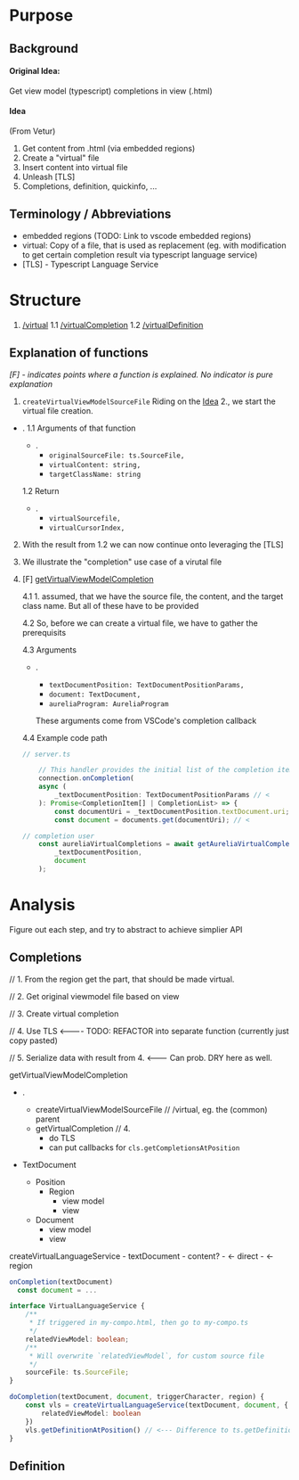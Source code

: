 
# Purpose

## Background

#### Original Idea:
Get view model (typescript) completions in view (.html)

#### Idea
(From Vetur)
1. Get content from .html (via embedded regions)
2. Create a "virtual" file
3. Insert content into virtual file
4. Unleash [TLS]
5. Completions, definition, quickinfo, ...

## Terminology / Abbreviations
- embedded regions (TODO: Link to vscode embedded regions)
- virtual: Copy of a file, that is used as replacement (eg. with modification to get certain completion result via typescript language service)
- [TLS] - Typescript Language Service


# Structure
1. [/virtual](./virtualSourceFile.ts)
    1.1 [/virtualCompletion](./virtualCompletion/virtualCompletion.ts)
    1.2 [/virtualDefinition](./virtualDefinition/virtualDefinition.ts)


## Explanation of functions
*[F] - indicates points where a function is explained.*
*No indicator is pure explanation*

1. `createVirtualViewModelSourceFile`
Riding on the [Idea](#idea) 2., we start the virtual file creation.
- .
    1.1 Arguments of that function
	- .
        - `originalSourceFile: ts.SourceFile,`
        - `virtualContent: string,`
        - `targetClassName: string`

	1.2 Return
	- .
		- `virtualSourcefile,`
		- `virtualCursorIndex,`

2. With the result from 1.2 we can now continue onto leveraging the [TLS]

3. We illustrate the "completion" use case of a virutal file

4. [F] [getVirtualViewModelCompletion](./virtualCompletion/virtualCompletion.ts)

    4.1 1. assumed, that we have the source file, the content, and the target class name. But all of these have to be provided

	4.2 So, before we can create a virtual file, we have to gather the prerequisits

	4.3 Arguments
	- .
        - `textDocumentPosition: TextDocumentPositionParams,`
        - `document: TextDocument,`
        - `aureliaProgram: AureliaProgram`

		These arguments come from VSCode's completion callback

	4.4 Example code path

	```ts
	// server.ts

		// This handler provides the initial list of the completion items.
		connection.onCompletion(
		async (
			_textDocumentPosition: TextDocumentPositionParams // <
		): Promise<CompletionItem[] | CompletionList> => {
			const documentUri = _textDocumentPosition.textDocument.uri;
			const document = documents.get(documentUri); // <

	// completion user
		const aureliaVirtualCompletions = await getAureliaVirtualCompletions(
			_textDocumentPosition,
			document
		);

	```

# Analysis
Figure out each step, and try to abstract to achieve simplier API

## Completions
// 1. From the region get the part, that should be made virtual.

// 2. Get original viewmodel file based on view

// 3. Create virtual completion

// 4. Use TLS <---- TODO: REFACTOR into separate function (currently just copy pasted)

// 5. Serialize data with result from 4. <--- Can prob. DRY here as well.

getVirtualViewModelCompletion
- .
    - createVirtualViewModelSourceFile // /virtual, eg. the (common) parent
	- getVirtualCompletion // 4.
	    - do TLS
		- can put callbacks for `cls.getCompletionsAtPosition`



- TextDocument
	- Position
		- Region
			- view model
			- view
	- Document
		- view model
		- view


createVirtualLanguageService
	- textDocument
		- content?
			- <- direct
			- <- region

```ts
onCompletion(textDocument)
  const document = ...

interface VirtualLanguageService {
    /**
	 * If triggered in my-compo.html, then go to my-compo.ts
	 */
	relatedViewModel: boolean;
	/**
	 * Will overwrite `relatedViewModel`, for custom source file
	 */
	sourceFile: ts.SourceFile;
}

doCompletion(textDocument, document, triggerCharacter, region) {
	const vls = createVirtualLanguageService(textDocument, document, {
		relatedViewModel: boolean
	})
	vls.getDefinitionAtPosition() // <--- Difference to ts.getDefinitionAtPosition, is that we want the position from the region ?!
}

```




## Definition